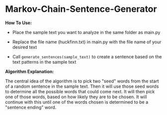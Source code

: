 Markov-Chain-Sentence-Generator
===============================

**How To Use:**

* Place the sample text you want to analyze in the same folder as main.py

* Replace the file name (huckfinn.txt) in main.py with the file name of your desired text

* Call `generate_sentences(sample_text)` to create a sentence based on the text patterns in the sample text

**Algorithm Explanation:**

The central idea of the algorithm is to pick two "seed" words from the start of a random sentence in the sample text. Then it will use those seed words to determine all the possible words that could come next. It will then pick one of those words, based on how likely they are to be chosen. It will continue with this until one of the words chosen is determined to be a "sentence ending" word.
